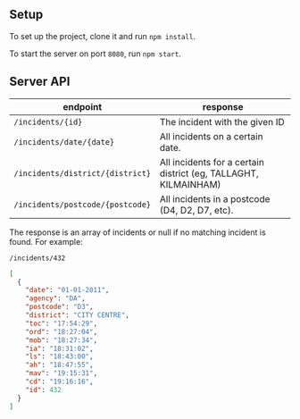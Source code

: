 ## Setup

To set up the project, clone it and run `npm install`.

To start the server on port `8080`, run `npm start`.

## Server API

|  endpoint                        | response |
|----------------------------------|----------|
| `/incidents/{id}`                | The incident with the given ID |
| `/incidents/date/{date}`         | All incidents on a certain date. |
| `/incidents/district/{district}` | All incidents for a certain district (eg, TALLAGHT, KILMAINHAM) |
| `/incidents/postcode/{postcode}` | All incidents in a postcode (D4, D2, D7, etc). |

The response is an array of incidents or null if no matching incident is found. For example:

`/incidents/432`

```json
[
  {
    "date": "01-01-2011",
    "agency": "DA",
    "postcode": "D3",
    "district": "CITY CENTRE",
    "toc": "17:54:29",
    "ord": "18:27:04",
    "mob": "18:27:34",
    "ia": "18:31:02",
    "ls": "18:43:00",
    "ah": "18:47:55",
    "mav": "19:15:31",
    "cd": "19:16:16",
    "id": 432
  }
]
```
